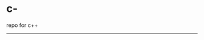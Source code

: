 # c-
repo for c++
<!--
# 📊 GitHub Stats:
![](https://github-readme-stats.vercel.app/api?username=ankusharma001&theme=dark&hide_border=false&include_all_commits=false&count_private=false)<br/>
![](https://github-readme-streak-stats.herokuapp.com/?user=ankusharma001&theme=dark&hide_border=false)<br/>
![](https://github-readme-stats.vercel.app/api/top-langs/?username=ankusharma001&theme=dark&hide_border=false&include_all_commits=false&count_private=false&layout=compact)-->

---
<!--
[![](https://visitcount.itsvg.in/api?id=ankusharma001&icon=0&color=0)](https://visitcount.itsvg.in)-->

<!-- Proudly created with GPRM ( https://gprm.itsvg.in ) -->
